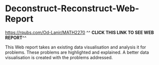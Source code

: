 # Deconstruct-Reconstruct-Web-Report

https://rpubs.com/Od-Lanir/MATH2270
^^ **CLICK THIS LINK TO SEE WEB REPORT**^^

This Web report takes an existing data visualisation and analysis it for problems. These problems are highlighted and explained. A better data visualisation is created with the problems addressed.
